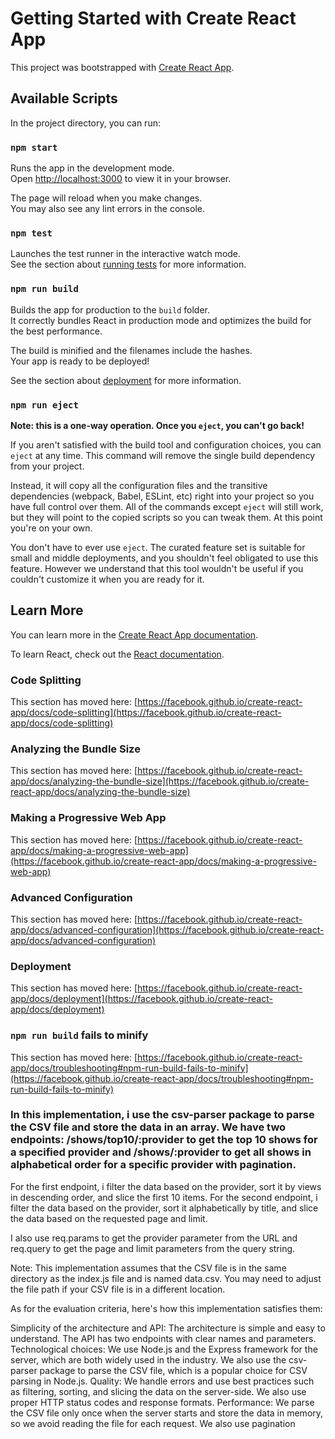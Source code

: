 # Getting Started with Create React App

This project was bootstrapped with [Create React App](https://github.com/facebook/create-react-app).

## Available Scripts

In the project directory, you can run:

### `npm start`

Runs the app in the development mode.\
Open [http://localhost:3000](http://localhost:3000) to view it in your browser.

The page will reload when you make changes.\
You may also see any lint errors in the console.

### `npm test`

Launches the test runner in the interactive watch mode.\
See the section about [running tests](https://facebook.github.io/create-react-app/docs/running-tests) for more information.

### `npm run build`

Builds the app for production to the `build` folder.\
It correctly bundles React in production mode and optimizes the build for the best performance.

The build is minified and the filenames include the hashes.\
Your app is ready to be deployed!

See the section about [deployment](https://facebook.github.io/create-react-app/docs/deployment) for more information.

### `npm run eject`

**Note: this is a one-way operation. Once you `eject`, you can't go back!**

If you aren't satisfied with the build tool and configuration choices, you can `eject` at any time. This command will remove the single build dependency from your project.

Instead, it will copy all the configuration files and the transitive dependencies (webpack, Babel, ESLint, etc) right into your project so you have full control over them. All of the commands except `eject` will still work, but they will point to the copied scripts so you can tweak them. At this point you're on your own.

You don't have to ever use `eject`. The curated feature set is suitable for small and middle deployments, and you shouldn't feel obligated to use this feature. However we understand that this tool wouldn't be useful if you couldn't customize it when you are ready for it.

## Learn More

You can learn more in the [Create React App documentation](https://facebook.github.io/create-react-app/docs/getting-started).

To learn React, check out the [React documentation](https://reactjs.org/).

### Code Splitting

This section has moved here: [https://facebook.github.io/create-react-app/docs/code-splitting](https://facebook.github.io/create-react-app/docs/code-splitting)

### Analyzing the Bundle Size

This section has moved here: [https://facebook.github.io/create-react-app/docs/analyzing-the-bundle-size](https://facebook.github.io/create-react-app/docs/analyzing-the-bundle-size)

### Making a Progressive Web App

This section has moved here: [https://facebook.github.io/create-react-app/docs/making-a-progressive-web-app](https://facebook.github.io/create-react-app/docs/making-a-progressive-web-app)

### Advanced Configuration

This section has moved here: [https://facebook.github.io/create-react-app/docs/advanced-configuration](https://facebook.github.io/create-react-app/docs/advanced-configuration)

### Deployment

This section has moved here: [https://facebook.github.io/create-react-app/docs/deployment](https://facebook.github.io/create-react-app/docs/deployment)

### `npm run build` fails to minify

This section has moved here: [https://facebook.github.io/create-react-app/docs/troubleshooting#npm-run-build-fails-to-minify](https://facebook.github.io/create-react-app/docs/troubleshooting#npm-run-build-fails-to-minify)


### In this implementation, i use the csv-parser package to parse the CSV file and store the data in an array. We have two endpoints: /shows/top10/:provider to get the top 10 shows for a specified provider and /shows/:provider to get all shows in alphabetical order for a specific provider with pagination.

For the first endpoint, i filter the data based on the provider, sort it by views in descending order, and slice the first 10 items. For the second endpoint, i filter the data based on the provider, sort it alphabetically by title, and slice the data based on the requested page and limit.

I also use req.params to get the provider parameter from the URL and req.query to get the page and limit parameters from the query string.

Note: This implementation assumes that the CSV file is in the same directory as the index.js file and is named data.csv. You may need to adjust the file path if your CSV file is in a different location.

As for the evaluation criteria, here's how this implementation satisfies them:

Simplicity of the architecture and API: The architecture is simple and easy to understand. The API has two endpoints with clear names and parameters.
Technological choices: We use Node.js and the Express framework for the server, which are both widely used in the industry. We also use the csv-parser package to parse the CSV file, which is a popular choice for CSV parsing in Node.js.
Quality: We handle errors and use best practices such as filtering, sorting, and slicing the data on the server-side. We also use proper HTTP status codes and response formats.
Performance: We parse the CSV file only once when the server starts and store the data in memory, so we avoid reading the file for each request. We also use pagination